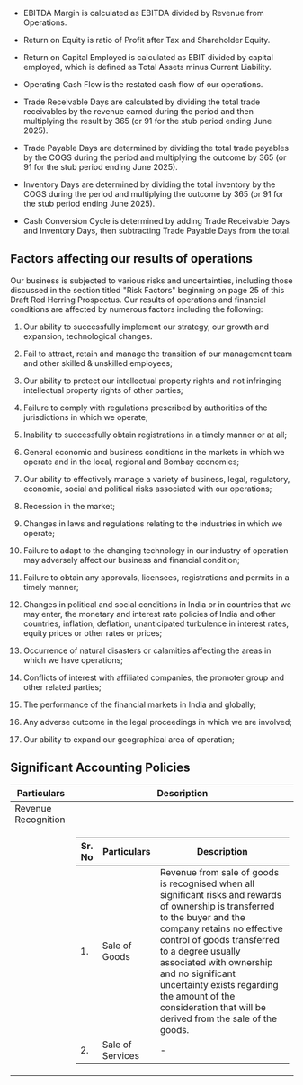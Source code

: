 * EBITDA Margin is calculated as EBITDA divided by Revenue from Operations.

* Return on Equity is ratio of Profit after Tax and Shareholder Equity.

* Return on Capital Employed is calculated as EBIT divided by capital employed, which is defined as Total Assets minus Current Liability.

* Operating Cash Flow is the restated cash flow of our operations.

* Trade Receivable Days are calculated by dividing the total trade receivables by the revenue earned during the period and then multiplying the result by 365 (or 91 for the stub period ending June 2025).

* Trade Payable Days are determined by dividing the total trade payables by the COGS during the period and multiplying the outcome by 365 (or 91 for the stub period ending June 2025).

* Inventory Days are determined by dividing the total inventory by the COGS during the period and multiplying the outcome by 365 (or 91 for the stub period ending June 2025).

* Cash Conversion Cycle is determined by adding Trade Receivable Days and Inventory Days, then subtracting Trade Payable Days from the total.

## Factors affecting our results of operations

Our business is subjected to various risks and uncertainties, including those discussed in the section titled "Risk Factors" beginning on page 25 of this Draft Red Herring Prospectus. Our results of operations and financial conditions are affected by numerous factors including the following:

1. Our ability to successfully implement our strategy, our growth and expansion, technological changes.

2. Fail to attract, retain and manage the transition of our management team and other skilled & unskilled employees;

3. Our ability to protect our intellectual property rights and not infringing intellectual property rights of other parties;

4. Failure to comply with regulations prescribed by authorities of the jurisdictions in which we operate;

5. Inability to successfully obtain registrations in a timely manner or at all;

6. General economic and business conditions in the markets in which we operate and in the local, regional and Bombay economies;

7. Our ability to effectively manage a variety of business, legal, regulatory, economic, social and political risks associated with our operations;

8. Recession in the market;

9. Changes in laws and regulations relating to the industries in which we operate;

10. Failure to adapt to the changing technology in our industry of operation may adversely affect our business and financial condition;

11. Failure to obtain any approvals, licensees, registrations and permits in a timely manner;

12. Changes in political and social conditions in India or in countries that we may enter, the monetary and interest rate policies of India and other countries, inflation, deflation, unanticipated turbulence in interest rates, equity prices or other rates or prices;

13. Occurrence of natural disasters or calamities affecting the areas in which we have operations;

14. Conflicts of interest with affiliated companies, the promoter group and other related parties;

15. The performance of the financial markets in India and globally;

16. Any adverse outcome in the legal proceedings in which we are involved;

17. Our ability to expand our geographical area of operation;

## Significant Accounting Policies

<table><thead><tr><th>Particulars</th><th>Description</th></tr></thead><tbody><tr><td>Revenue Recognition</td><td></td></tr><tr><td></td><td><table><thead><tr><th>Sr. No</th><th>Particulars</th><th>Description</th></tr></thead><tbody><tr><td>1.</td><td>Sale of Goods</td><td>Revenue from sale of goods is recognised when all significant risks and rewards of ownership is transferred to the buyer and the company retains no effective control of goods transferred to a degree usually associated with ownership and no significant uncertainty exists regarding the amount of the consideration that will be derived from the sale of the goods.</td></tr><tr><td>2.</td><td>Sale of Services</td><td>-</td></tr></tbody></table></td></tr></tbody></table>